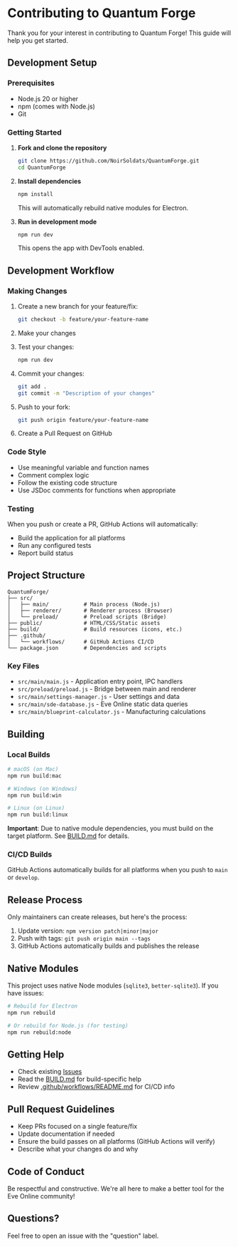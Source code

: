 # Contributing to Quantum Forge

Thank you for your interest in contributing to Quantum Forge! This guide will help you get started.

## Development Setup

### Prerequisites

- Node.js 20 or higher
- npm (comes with Node.js)
- Git

### Getting Started

1. **Fork and clone the repository**
   ```bash
   git clone https://github.com/NoirSoldats/QuantumForge.git
   cd QuantumForge
   ```

2. **Install dependencies**
   ```bash
   npm install
   ```
   This will automatically rebuild native modules for Electron.

3. **Run in development mode**
   ```bash
   npm run dev
   ```
   This opens the app with DevTools enabled.

## Development Workflow

### Making Changes

1. Create a new branch for your feature/fix:
   ```bash
   git checkout -b feature/your-feature-name
   ```

2. Make your changes

3. Test your changes:
   ```bash
   npm run dev
   ```

4. Commit your changes:
   ```bash
   git add .
   git commit -m "Description of your changes"
   ```

5. Push to your fork:
   ```bash
   git push origin feature/your-feature-name
   ```

6. Create a Pull Request on GitHub

### Code Style

- Use meaningful variable and function names
- Comment complex logic
- Follow the existing code structure
- Use JSDoc comments for functions when appropriate

### Testing

When you push or create a PR, GitHub Actions will automatically:
- Build the application for all platforms
- Run any configured tests
- Report build status

## Project Structure

```
QuantumForge/
├── src/
│   ├── main/           # Main process (Node.js)
│   ├── renderer/       # Renderer process (Browser)
│   └── preload/        # Preload scripts (Bridge)
├── public/             # HTML/CSS/Static assets
├── build/              # Build resources (icons, etc.)
├── .github/
│   └── workflows/      # GitHub Actions CI/CD
└── package.json        # Dependencies and scripts
```

### Key Files

- `src/main/main.js` - Application entry point, IPC handlers
- `src/preload/preload.js` - Bridge between main and renderer
- `src/main/settings-manager.js` - User settings and data
- `src/main/sde-database.js` - Eve Online static data queries
- `src/main/blueprint-calculator.js` - Manufacturing calculations

## Building

### Local Builds

```bash
# macOS (on Mac)
npm run build:mac

# Windows (on Windows)
npm run build:win

# Linux (on Linux)
npm run build:linux
```

**Important**: Due to native module dependencies, you must build on the target platform. See [BUILD.md](../BUILD.md) for details.

### CI/CD Builds

GitHub Actions automatically builds for all platforms when you push to `main` or `develop`.

## Release Process

Only maintainers can create releases, but here's the process:

1. Update version: `npm version patch|minor|major`
2. Push with tags: `git push origin main --tags`
3. GitHub Actions automatically builds and publishes the release

## Native Modules

This project uses native Node modules (`sqlite3`, `better-sqlite3`). If you have issues:

```bash
# Rebuild for Electron
npm run rebuild

# Or rebuild for Node.js (for testing)
npm run rebuild:node
```

## Getting Help

- Check existing [Issues](https://github.com/NoirSoldats/QuantumForge/issues)
- Read the [BUILD.md](../BUILD.md) for build-specific help
- Review [.github/workflows/README.md](workflows/README.md) for CI/CD info

## Pull Request Guidelines

- Keep PRs focused on a single feature/fix
- Update documentation if needed
- Ensure the build passes on all platforms (GitHub Actions will verify)
- Describe what your changes do and why

## Code of Conduct

Be respectful and constructive. We're all here to make a better tool for the Eve Online community!

## Questions?

Feel free to open an issue with the "question" label.

